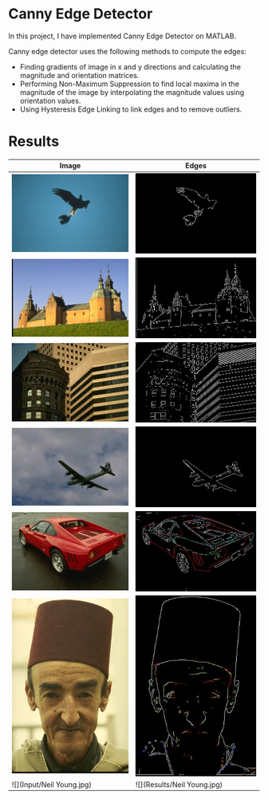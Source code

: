 Canny Edge Detector
====================

In this project, I have implemented Canny Edge Detector on MATLAB.

Canny edge detector uses the following methods to compute the edges:

- Finding gradients of image in x and y directions and calculating the magnitude and orientation matrices.
- Performing Non-Maximum Suppression to find local maxima in the magnitude of the image by interpolating the magnitude values using orientation values.
- Using Hysteresis Edge Linking to link edges and to remove outliers.

# Results

|  Image | Edges |
| ----------- | ----------- |
| ![](Input/135069.jpg) | ![](Results/135069.jpg) |
| ![](Input/201080.jpg) | ![](Results/201080.jpg) |
| ![](Input/48017.jpg) | ![](Results/48017.jpg) |
| ![](Input/3096.jpg) | ![](Results/3096.jpg) |
| ![](Input/29030.jpg) | ![](Results/29030.jpg) |
| ![](Input/189080.jpg) | ![](Results/189080.jpg) |
| ![](Input/Neil Young.jpg) | ![](Results/Neil Young.jpg) |
